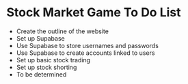 # Stock Market Game To Do List

- Create the outline of the website
- Set up Supabase
- Use Supabase to store usernames and passwords
- Use Supabase to create accounts linked to users
- Set up basic stock trading
- Set up stock shorting
- To be determined
